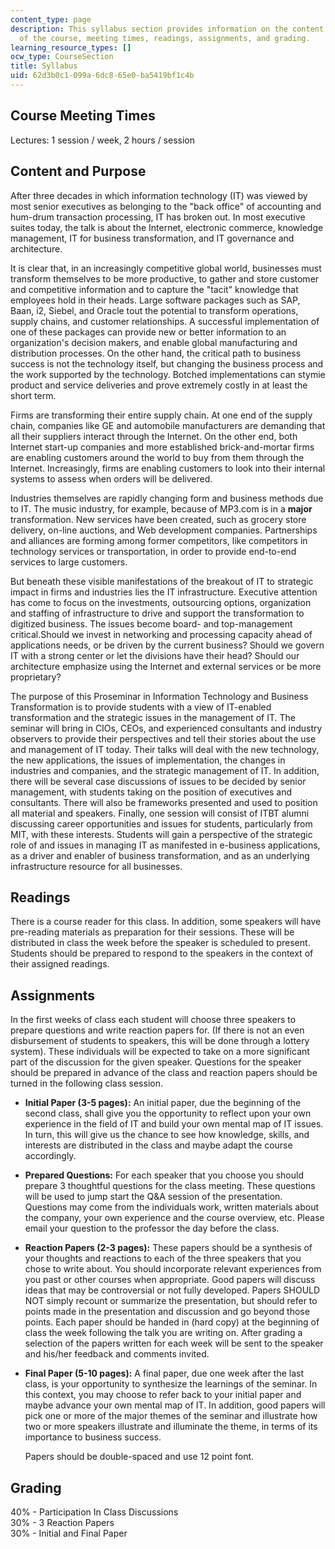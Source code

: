 ```yaml
---
content_type: page
description: This syllabus section provides information on the content and purpose
  of the course, meeting times, readings, assignments, and grading.
learning_resource_types: []
ocw_type: CourseSection
title: Syllabus
uid: 62d3b0c1-099a-6dc8-65e0-ba5419bf1c4b
---
```


Course Meeting Times
--------------------

Lectures: 1 session / week, 2 hours / session

Content and Purpose
-------------------

After three decades in which information technology (IT) was viewed by most senior executives as belonging to the "back office" of accounting and hum-drum transaction processing, IT has broken out. In most executive suites today, the talk is about the Internet, electronic commerce, knowledge management, IT for business transformation, and IT governance and architecture.

It is clear that, in an increasingly competitive global world, businesses must transform themselves to be more productive, to gather and store customer and competitive information and to capture the "tacit" knowledge that employees hold in their heads. Large software packages such as SAP, Baan, i2, Siebel, and Oracle tout the potential to transform operations, supply chains, and customer relationships. A successful implementation of one of these packages can provide new or better information to an organization's decision makers, and enable global manufacturing and distribution processes. On the other hand, the critical path to business success is not the technology itself, but changing the business process and the work supported by the technology. Botched implementations can stymie product and service deliveries and prove extremely costly in at least the short term.

Firms are transforming their entire supply chain. At one end of the supply chain, companies like GE and automobile manufacturers are demanding that all their suppliers interact through the Internet. On the other end, both Internet start-up companies and more established brick-and-mortar firms are enabling customers around the world to buy from them through the Internet. Increasingly, firms are enabling customers to look into their internal systems to assess when orders will be delivered.

Industries themselves are rapidly changing form and business methods due to IT. The music industry, for example, because of MP3.com is in a **major** transformation. New services have been created, such as grocery store delivery, on-line auctions, and Web development companies. Partnerships and alliances are forming among former competitors, like competitors in technology services or transportation, in order to provide end-to-end services to large customers.

But beneath these visible manifestations of the breakout of IT to strategic impact in firms and industries lies the IT infrastructure. Executive attention has come to focus on the investments, outsourcing options, organization and staffing of infrastructure to drive and support the transformation to digitized business. The issues become board- and top-management critical.Should we invest in networking and processing capacity ahead of applications needs, or be driven by the current business? Should we govern IT with a strong center or let the divisions have their head? Should our architecture emphasize using the Internet and external services or be more proprietary?

The purpose of this Proseminar in Information Technology and Business Transformation is to provide students with a view of IT-enabled transformation and the strategic issues in the management of IT. The seminar will bring in CIOs, CEOs, and experienced consultants and industry observers to provide their perspectives and tell their stories about the use and management of IT today. Their talks will deal with the new technology, the new applications, the issues of implementation, the changes in industries and companies, and the strategic management of IT. In addition, there will be several case discussions of issues to be decided by senior management, with students taking on the position of executives and consultants. There will also be frameworks presented and used to position all material and speakers. Finally, one session will consist of ITBT alumni discussing career opportunities and issues for students, particularly from MIT, with these interests. Students will gain a perspective of the strategic role of and issues in managing IT as manifested in e-business applications, as a driver and enabler of business transformation, and as an underlying infrastructure resource for all businesses.

Readings
--------

There is a course reader for this class. In addition, some speakers will have pre-reading materials as preparation for their sessions. These will be distributed in class the week before the speaker is scheduled to present. Students should be prepared to respond to the speakers in the context of their assigned readings.

Assignments
-----------

In the first weeks of class each student will choose three speakers to prepare questions and write reaction papers for. (If there is not an even disbursement of students to speakers, this will be done through a lottery system). These individuals will be expected to take on a more significant part of the discussion for the given speaker. Questions for the speaker should be prepared in advance of the class and reaction papers should be turned in the following class session.

*   **Initial Paper (3-5 pages):** An initial paper, due the beginning of the second class, shall give you the opportunity to reflect upon your own experience in the field of IT and build your own mental map of IT issues. In turn, this will give us the chance to see how knowledge, skills, and interests are distributed in the class and maybe adapt the course accordingly.
*   **Prepared Questions:** For each speaker that you choose you should prepare 3 thoughtful questions for the class meeting. These questions will be used to jump start the Q&A session of the presentation. Questions may come from the individuals work, written materials about the company, your own experience and the course overview, etc. Please email your question to the professor the day before the class.
*   **Reaction Papers (2-3 pages):** These papers should be a synthesis of your thoughts and reactions to each of the three speakers that you chose to write about. You should incorporate relevant experiences from you past or other courses when appropriate. Good papers will discuss ideas that may be controversial or not fully developed. Papers SHOULD NOT simply recount or summarize the presentation, but should refer to points made in the presentation and discussion and go beyond those points. Each paper should be handed in (hard copy) at the beginning of class the week following the talk you are writing on. After grading a selection of the papers written for each week will be sent to the speaker and his/her feedback and comments invited.
*   **Final Paper (5-10 pages):** A final paper, due one week after the last class, is your opportunity to synthesize the learnings of the seminar. In this context, you may choose to refer back to your initial paper and maybe advance your own mental map of IT. In addition, good papers will pick one or more of the major themes of the seminar and illustrate how two or more speakers illustrate and illuminate the theme, in terms of its importance to business success.  
      
    Papers should be double-spaced and use 12 point font.

Grading
-------

40% - Participation In Class Discussions  
30% - 3 Reaction Papers  
30% - Initial and Final Paper